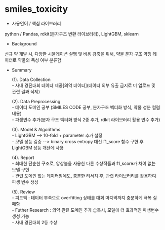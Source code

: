 # smiles_toxicity

- 사용언어 / 핵심 라이브러리
 <p> python / Pandas, rdkit(분자구조 변환 라이브러리), LightGBM, sklearn </p>

- Background 
 <p> 신규 약 개발 시, 다양한 시물레이션 실행 및 비용 감축을 위해, 약물 분자 구조 약칭 데이터로 약물의 독성 여부 분류함 </p>

- Summary
	<p>(1). Data Collection <br/>
		- 사내 경진대회 데이터 제공[의약 데이터](데이터 외부 유출 금지로 미 업로드 및 관련 결과 삭제) </p>
	<p>(2). Data Preprocessing <br/>
		- 데이터 도메인 공부 (SMILES CODE 공부, 분자구조 벡터화 방식, 약물 성분 컬럼 내용) <br/>
		- 파생변수 추가(분자 구조 벡터화 방식 2종 추가, rdkit 라이브러리 활용 변수 추가)</p>
	<p>(3). Model & Algorithms <br/>
		- LightGBM --> 10-fold + parameter 추가 설정 <br/>
		- 모델 성능 검증 --> binary cross entropy 대신 f1_score 함수 구현 후 LightGBM 성능 개선에 사용<p/>
	<p>(4). Report <br/>
		- 최대한 단순한 구조로, 앙상블을 사용한 다른 수상작들과 f1_score가 차이 없는 모델 구현 <br/>
		- 관련 도메인 없는 데이터임에도, 충분한 리서치 후, 관련 라이브러리를 활용하여 파생 변수 생성 <p/>
	<p>(5). Review <br/>
		- 피드백 : 데이터 부족으로 overfitting 상태를 대회 마지막까지 충분하게 극복 실패함 <br/>
		- Futher Research : 의약 관련 도메인 추가 습득시, 모델에 더 효과적인 파생변수 생성 가능<br/>
		- 사내 경진대회 2등 수상 <p/>
